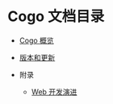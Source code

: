 # Cogo 文档目录

* [Cogo 概览](/cogo/overview.md)
* [版本和更新](/cogo/version.md)

* 附录
    + [Web 开发演进](/cogo/web.md)    